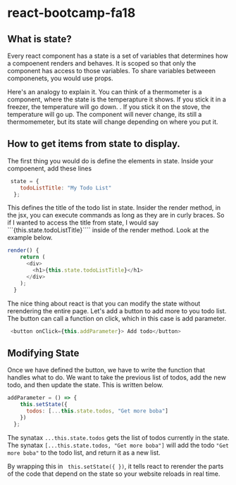 # react-bootcamp-fa18


## What is state?

Every react component has a state is a set of variables that determines how a compoenent renders and behaves. It is scoped so that only the component has access to those variables. To share variables betweeen componenets, you would use props. 

Here's an analogy to explain it. You can think of a thermometer is a component, where the state is the temperapture it shows. If you stick it in a freezer, the temperature will go down. . If you stick it on the stove, the temperature will go up. The component will never change, its still a thermomemeter, but its state will change depending on where you put it. 

## How to get items from state to display. 

The first thing you would do is define the elements in state. Inside your compoenent, add these lines

```Javascript
 state = {
    todoListTitle: "My Todo List"
  };
```

This defines the title of the todo list in state. Insider the render method, in the jsx, you can execute commands as long as they are in curly braces. So if I wanted to access the title from state, I would say ```{this.state.todoListTitle}```` inside of the render method. Look at the example below. 
```Javascript
render() {
    return (
      <div>
        <h1>{this.state.todoListTitle}</h1>
      </div>
    );
  }
```

The nice thing about react is that you can modify the state without rerendering the entire page. Let's add a button to add more to you todo list. The button can call a function on click, which in this case is add parameter. 

```Javascript
 <button onClick={this.addParameter}> Add todo</button>
```

## Modifying State

Once we have defined the button, we have to write the function that handles what to do. We want to take the previous list of todos, add the new todo, and then update the state. This is written below. 

```Javascript
addParameter = () => {
    this.setState({
      todos: [...this.state.todos, "Get more boba"]
    })
  };
```  

The synatax ```...this.state.todos``` gets the list of todos currently in the state. The synatax ```[...this.state.todos, "Get more boba"]``` will add the todo ```"Get more boba"``` to the todo list, and return it as a new list. 

By wrapping this in  ``` this.setState({ })```, it tells react to rerender the parts of the code that depend on the state so your website reloads in real time. 

